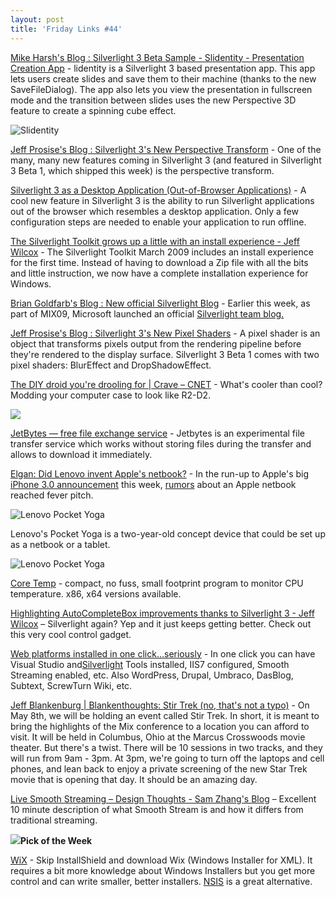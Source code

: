```yaml
---
layout: post
title: 'Friday Links #44'
---
```

[Mike Harsh's Blog : Silverlight 3 Beta Sample - Slidentity - Presentation Creation App](http://blogs.msdn.com/mharsh/archive/2009/03/18/silverlight-3-beta-sample-slidentity-presentation-creation-app.aspx) - lidentity is a Silverlight 3 based presentation app. This app lets users create slides and save them to their machine (thanks to the new SaveFileDialog). The app also lets you view the presentation in fullscreen mode and the transition between slides uses the new Perspective 3D feature to create a spinning cube effect.

![Slidentity](http://smjenkins.members.winisp.net/slidentity/slidentity.png)

[Jeff Prosise's Blog : Silverlight 3's New Perspective Transform](http://www.wintellect.com/CS/blogs/jprosise/archive/2009/03/20/silverlight-3-s-new-perspective-transform.aspx) - One of the many, many new features coming in Silverlight 3 (and featured in Silverlight 3 Beta 1, which shipped this week) is the perspective transform.

[Silverlight 3 as a Desktop Application (Out-of-Browser Applications)](http://www.silverlightshow.net/items/Silverlight-3-as-a-Desktop-Application-Out-of-Browser-Applications.aspx) - A cool new feature in Silverlight 3 is the ability to run Silverlight applications out of the browser which resembles a desktop application. Only a few configuration steps are needed to enable your application to run offline.

[The Silverlight Toolkit grows up a little with an install experience - Jeff Wilcox](http://www.jeff.wilcox.name/2009/03/silverlight-toolkit-installer/) - The Silverlight Toolkit March 2009 includes an install experience for the first time. Instead of having to download a Zip file with all the bits and little instruction, we now have a complete installation experience for Windows.

[Brian Goldfarb's Blog : New official Silverlight Blog](http://blogs.msdn.com/bgold/archive/2009/03/22/new-official-silverlight-blog.aspx) - Earlier this week, as part of MIX09, Microsoft launched an official [Silverlight team blog.](http://team.silverlight.net/)

[Jeff Prosise's Blog : Silverlight 3's New Pixel Shaders](http://www.wintellect.com/CS/blogs/jprosise/archive/2009/03/25/silverlight-3-s-new-pixel-shaders.aspx) - A pixel shader is an object that transforms pixels output from the rendering pipeline before they're rendered to the display surface. Silverlight 3 Beta 1 comes with two pixel shaders: BlurEffect and DropShadowEffect.

[The DIY droid you're drooling for | Crave – CNET](http://news.cnet.com/8301-17938_105-10202550-1.html?part=rss&subj=news&tag=2547-1_3-0-5) - What's cooler than cool? Modding your computer case to look like R2-D2.

![](http://i.i.com.com/cnwk.1d/i/bto/20090323/R2_270x414.jpg)

[JetBytes — free file exchange service](http://jetbytes.com/) - Jetbytes is an experimental file transfer service which works without storing files during the transfer and allows to download it immediately.

[Elgan: Did Lenovo invent Apple's netbook?](http://www.computerworld.com/action/article.do?command=viewArticleBasic&articleId=9130134&source=rss_news) - In the run-up to Apple's big [iPhone 3.0 announcement](http://www.computerworld.com/action/article.do?command=viewArticleBasic&articleId=9129810) this week, [rumors](http://www.computerworld.com/action/article.do?command=viewArticleBasic&articleId=9129340) about an Apple netbook reached fever pitch.

![Lenovo Pocket Yoga](http://www.computerworld.com/common/images/site/features/2009/032009/lenovopocketyoga_420.jpg)

Lenovo's Pocket Yoga is a two-year-old concept device that could be set up as a netbook or a tablet.

![Lenovo Pocket Yoga](http://www.computerworld.com/common/images/site/features/2009/032009/lenovopocketyoga_tablet_420.jpg)

[Core Temp](http://www.alcpu.com/CoreTemp/) - compact, no fuss, small footprint program to monitor CPU temperature. x86, x64 versions available.

[Highlighting AutoCompleteBox improvements thanks to Silverlight 3 - Jeff Wilcox](http://www.jeff.wilcox.name/2009/03/sl3-highlighting-autocompletebox/) – Silverlight again? Yep and it just keeps getting better. Check out this very cool control gadget.

[Web platforms installed in one click…seriously](https://timheuer.com/blog/archive/2009/03/25/wordpress-installed-in-5-minutes-web-platform-installer.aspx) - In one click you can have Visual Studio and[Silverlight](http://silverlight.net/) Tools installed, IIS7 configured, Smooth Streaming enabled, etc. Also WordPress, Drupal, Umbraco, DasBlog, Subtext, ScrewTurn Wiki, etc.

[Jeff Blankenburg | Blankenthoughts: Stir Trek (no, that's not a typo)](http://jeffblankenburg.com/2009/03/stir-trek-no-thats-not-typo.aspx) - On May 8th, we will be holding an event called Stir Trek. In short, it is meant to bring the highlights of the Mix conference to a location you can afford to visit. It will be held in Columbus, Ohio at the Marcus Crosswoods movie theater. But there's a twist. There will be 10 sessions in two tracks, and they will run from 9am - 3pm. At 3pm, we're going to turn off the laptops and cell phones, and lean back to enjoy a private screening of the new Star Trek movie that is opening that day. It should be an amazing day.

[Live Smooth Streaming – Design Thoughts - Sam Zhang's Blog](http://blogs.iis.net/samzhang/archive/2009/03/27/live-smooth-streaming-design-thoughts.aspx) – Excellent 10 minute description of what Smooth Stream is and how it differs from traditional streaming.

![](http://tbn0.google.com/images?q=tbn:nhLY8ooGs-Z-AM:http://freshwater.976-tuna.com/e107_images/icons/firer.png)**Pick of the Week**

[WiX](http://wix.sourceforge.net/) - Skip InstallShield and download Wix (Windows Installer for XML). It requires a bit more knowledge about Windows Installers but you get more control and can write smaller, better installers. [NSIS](http://nsis.sourceforge.net/Main_Page) is a great alternative.
